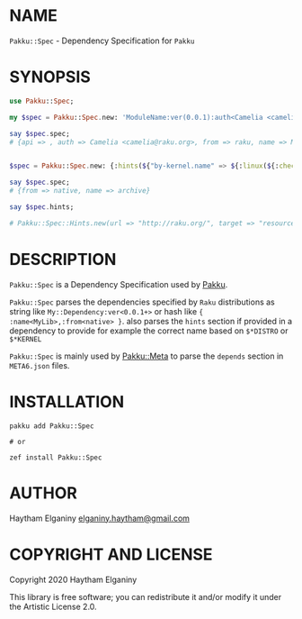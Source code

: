 NAME
====
`Pakku::Spec` - Dependency Specification for `Pakku`

SYNOPSIS
========
```raku
use Pakku::Spec;

my $spec = Pakku::Spec.new: 'ModuleName:ver(0.0.1):auth<Camelia <camelia@raku.org>>:api<>';

say $spec.spec;
# {api => , auth => Camelia <camelia@raku.org>, from => raku, name => ModuleName, ver => 0.0.1}


$spec = Pakku::Spec.new: {:hints(${"by-kernel.name" => ${:linux(${:checksum(${"sha-256" => "E6836E32802555593AEDAFE1CC00752CBDA"}), :target("resources/libraries/"), :url("http://raku.org/")})}}), :name("archive:from<native>")};

say $spec.spec;
# {from => native, name => archive}

say $spec.hints;

# Pakku::Spec::Hints.new(url => "http://raku.org/", target => "resources/libraries/", checksum => Pakku::Spec::Hints::Checksum.new(type => "sha-256", hash => "E6836E32802555593AEDAFE1CC00752CBDA"), source => Pakku::Spec::Hints::Source)

```

DESCRIPTION
===========
`Pakku::Spec` is a Dependency Specification used by [Pakku](https://github.com/hythm7/Pakku).

`Pakku::Spec` parses the dependencies specified by `Raku` distributions as string like `My::Dependency:ver<0.0.1+>` or hash like `{ :name<MyLib>,:from<native> }`. also parses the `hints` section if provided in a dependency to provide for example the correct name based on `$*DISTRO` or `$*KERNEL`

`Pakku::Spec` is mainly used by [Pakku::Meta](https://github.com/hythm7/Pakku-Meta)  to parse the `depends` section in `META6.json` files.



INSTALLATION
===========
```
pakku add Pakku::Spec

# or 

zef install Pakku::Spec
```

AUTHOR
======
Haytham Elganiny <elganiny.haytham@gmail.com>

COPYRIGHT AND LICENSE
=====================
Copyright 2020 Haytham Elganiny

This library is free software; you can redistribute it and/or modify it under the Artistic License 2.0.

